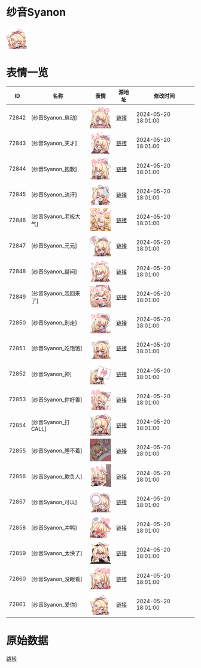 # 纱音Syanon

<img src="./cover.png" height="60" alt="cover" />

# 表情一览

|ID|名称|表情|源地址|修改时间|
|----|----|----|----|----|
|72842|[纱音Syanon_启动]|<img src="./pic/072842_%5B纱音Syanon_启动%5D.png" height="60" alt="启动"/>|[链接](https://i0.hdslb.com/bfs/garb/2a15506db676d671b9a0c41d86cf3217e5abe5f8.png)|2024-05-20 18:01:00|
|72843|[纱音Syanon_天才]|<img src="./pic/072843_%5B纱音Syanon_天才%5D.png" height="60" alt="天才"/>|[链接](https://i0.hdslb.com/bfs/garb/df066fb664ca1e0c3cf0b05c21cf9a04044290d0.png)|2024-05-20 18:01:00|
|72844|[纱音Syanon_抱歉]|<img src="./pic/072844_%5B纱音Syanon_抱歉%5D.png" height="60" alt="抱歉"/>|[链接](https://i0.hdslb.com/bfs/garb/b9da58b65ae7ccf1e62b2598cd4f279e49b82c56.png)|2024-05-20 18:01:00|
|72845|[纱音Syanon_流汗]|<img src="./pic/072845_%5B纱音Syanon_流汗%5D.png" height="60" alt="流汗"/>|[链接](https://i0.hdslb.com/bfs/garb/7dca6b98d4788dd58f39ca8e6f629923726b4320.png)|2024-05-20 18:01:00|
|72846|[纱音Syanon_老板大气]|<img src="./pic/072846_%5B纱音Syanon_老板大气%5D.png" height="60" alt="老板大气"/>|[链接](https://i0.hdslb.com/bfs/garb/b504748c6eddbc8d5f10c8e7566d4f5ec4dbfac1.png)|2024-05-20 18:01:00|
|72847|[纱音Syanon_元元]|<img src="./pic/072847_%5B纱音Syanon_元元%5D.png" height="60" alt="元元"/>|[链接](https://i0.hdslb.com/bfs/garb/d4616e8b71b19fa93dfc3d966596b504c4cf1cb2.png)|2024-05-20 18:01:00|
|72848|[纱音Syanon_疑问]|<img src="./pic/072848_%5B纱音Syanon_疑问%5D.png" height="60" alt="疑问"/>|[链接](https://i0.hdslb.com/bfs/garb/e3c1c5272a07d85627c3c7fdc41def135e33991a.png)|2024-05-20 18:01:00|
|72849|[纱音Syanon_我回来了]|<img src="./pic/072849_%5B纱音Syanon_我回来了%5D.png" height="60" alt="我回来了"/>|[链接](https://i0.hdslb.com/bfs/garb/48841987847409c8c7075d4f3f3e9ccac26b6a79.png)|2024-05-20 18:01:00|
|72850|[纱音Syanon_别走]|<img src="./pic/072850_%5B纱音Syanon_别走%5D.png" height="60" alt="别走"/>|[链接](https://i0.hdslb.com/bfs/garb/47f2e02506bf0071fadfbfca035a2661e326ecb0.png)|2024-05-20 18:01:00|
|72851|[纱音Syanon_吃饱饱]|<img src="./pic/072851_%5B纱音Syanon_吃饱饱%5D.png" height="60" alt="吃饱饱"/>|[链接](https://i0.hdslb.com/bfs/garb/fd847fe6a70219e69785ad73e4093ef8a6ab51dd.png)|2024-05-20 18:01:00|
|72852|[纱音Syanon_神]|<img src="./pic/072852_%5B纱音Syanon_神%5D.png" height="60" alt="神"/>|[链接](https://i0.hdslb.com/bfs/garb/312a5b5257334e18075916eb00b7fe12d905bab8.png)|2024-05-20 18:01:00|
|72853|[纱音Syanon_你好香]|<img src="./pic/072853_%5B纱音Syanon_你好香%5D.png" height="60" alt="你好香"/>|[链接](https://i0.hdslb.com/bfs/garb/4f2c959e349b537f14ba3c8c4d06fc1de3d28a9e.png)|2024-05-20 18:01:00|
|72854|[纱音Syanon_打CALL]|<img src="./pic/072854_%5B纱音Syanon_打CALL%5D.png" height="60" alt="打CALL"/>|[链接](https://i0.hdslb.com/bfs/garb/8b8d67208367304fe69c2895667ab76e84ecf611.png)|2024-05-20 18:01:00|
|72855|[纱音Syanon_睡不着]|<img src="./pic/072855_%5B纱音Syanon_睡不着%5D.png" height="60" alt="睡不着"/>|[链接](https://i0.hdslb.com/bfs/garb/ac214a8a406cb66d889967cb8b95135bba417174.png)|2024-05-20 18:01:00|
|72856|[纱音Syanon_欺负人]|<img src="./pic/072856_%5B纱音Syanon_欺负人%5D.png" height="60" alt="欺负人"/>|[链接](https://i0.hdslb.com/bfs/garb/98097cd207421053323561024fa21ec3a56a937c.png)|2024-05-20 18:01:00|
|72857|[纱音Syanon_可以]|<img src="./pic/072857_%5B纱音Syanon_可以%5D.png" height="60" alt="可以"/>|[链接](https://i0.hdslb.com/bfs/garb/18dea2ac274985b93076e6440c78ce8f3f92302c.png)|2024-05-20 18:01:00|
|72858|[纱音Syanon_冲鸭]|<img src="./pic/072858_%5B纱音Syanon_冲鸭%5D.png" height="60" alt="冲鸭"/>|[链接](https://i0.hdslb.com/bfs/garb/933e7566ccb580f4957c9525ea20c86bf9c9a442.png)|2024-05-20 18:01:00|
|72859|[纱音Syanon_太快了]|<img src="./pic/072859_%5B纱音Syanon_太快了%5D.png" height="60" alt="太快了"/>|[链接](https://i0.hdslb.com/bfs/garb/b0cf2be54f10316477285e549b8e0503d3d9ac80.png)|2024-05-20 18:01:00|
|72860|[纱音Syanon_没眼看]|<img src="./pic/072860_%5B纱音Syanon_没眼看%5D.png" height="60" alt="没眼看"/>|[链接](https://i0.hdslb.com/bfs/garb/c3e291169b44e5a808668fd32497f843bb41577b.png)|2024-05-20 18:01:00|
|72861|[纱音Syanon_爱你]|<img src="./pic/072861_%5B纱音Syanon_爱你%5D.png" height="60" alt="爱你"/>|[链接](https://i0.hdslb.com/bfs/garb/5bb87bd092cc3d6a0822de447cf5670c0dd81a8d.png)|2024-05-20 18:01:00|

# 原始数据

[跳转](./raw.json)

